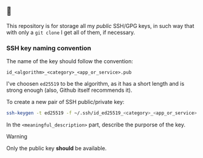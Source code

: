 ## 🔑

This repository is for storage all my _public_ SSH/GPG keys, in such way that
with only a `git clone` I get all of them, if necessary.

### SSH key naming convention

The name of the key should follow the convention:

    id_<algorithm>_<category>_<app_or_service>.pub

I've choosen `ed25519` to be the algorithm, as it has a short length and is
strong enough (also, Github itself recommends it).

To create a new pair of SSH public/private key:

```bash
ssh-keygen -t ed25519 -f ~/.ssh/id_ed25519_<category>_<app_or_service> -C "<meaningful_description>"
```

In the `<meaningful_description>` part, describe the purporse of the key.

> [!WARNING]
> Only the public key **should** be available.
